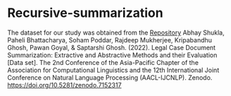 # Recursive-summarization
The dataset for our study was obtained from the [Repository](https://zenodo.org/records/7152317#.Yz6mJ9JByC0) 
Abhay Shukla, Paheli Bhattacharya, Soham Poddar, Rajdeep Mukherjee, Kripabandhu Ghosh, Pawan Goyal, & Saptarshi Ghosh. (2022). Legal Case Document Summarization: Extractive and Abstractive Methods and their Evaluation [Data set]. The 2nd Conference of the Asia-Pacific Chapter of the Association for Computational Linguistics and the 12th International Joint Conference on Natural Language Processing (AACL-IJCNLP). Zenodo. https://doi.org/10.5281/zenodo.7152317
